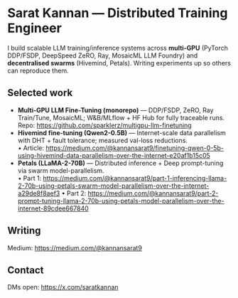 # Sarat Kannan — Distributed Training Engineer

I build scalable LLM training/inference systems across **multi-GPU** (PyTorch DDP/FSDP, DeepSpeed ZeRO, Ray, MosaicML LLM Foundry) and **decentralised swarms** (Hivemind, Petals). Writing experiments up so others can reproduce them.

## Selected work
- **Multi-GPU LLM Fine-Tuning (monorepo)** — DDP/FSDP, ZeRO, Ray Train/Tune, MosaicML; W&B/MLflow + HF Hub for fully traceable runs.  
  Repo: https://github.com/sparklerz/multigpu-llm-finetuning
- **Hivemind fine-tuning (Qwen2-0.5B)** — Internet-scale data parallelism with DHT + fault tolerance; measured val-loss reductions.  
    • Article: https://medium.com/@kannansarat9/finetuning-qwen-0-5b-using-hivemind-data-parallelism-over-the-internet-e20af1b15c05
- **Petals (LLaMA-2-70B)** — Distributed inference + Deep prompt-tuning via swarm model-parallelism.  
    • Part 1: https://medium.com/@kannansarat9/part-1-inferencing-llama-2-70b-using-petals-swarm-model-parallelism-over-the-internet-a29de8f8aef3
    • Part 2: https://medium.com/@kannansarat9/part-2-prompt-tuning-llama-2-70b-using-petals-model-parallelism-over-the-internet-89cdee667840

## Writing
Medium: https://medium.com/@kannansarat9

## Contact
DMs open: https://x.com/saratkannan
